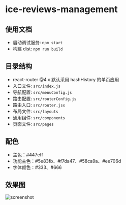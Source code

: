 # ice-reviews-management

## 使用文档

- 启动调试服务: `npm start`
- 构建 dist: `npm run build`

## 目录结构

- react-router @4.x 默认采用 hashHistory 的单页应用
- 入口文件: `src/index.js`
- 导航配置: `src/menuConfig.js`
- 路由配置: `src/routerConfig.js`
- 路由入口: `src/router.jsx`
- 布局文件: `src/layouts`
- 通用组件: `src/components`
- 页面文件: `src/pages`

## 配色

- 主色：#447eff
- 功能主色：#5e83fb、#f7da47、#58ca9a、#ee706d
- 字体颜色：#333、#666

## 效果图

![screenshot](https://img.alicdn.com/tfs/TB1E4ZfBMDqK1RjSZSyXXaxEVXa-2872-1580.png)
